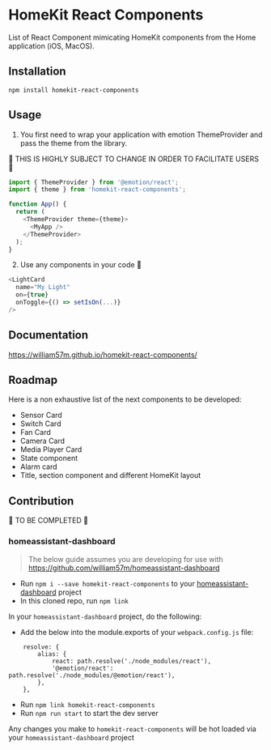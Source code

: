 # HomeKit React Components

List of React Component mimicating HomeKit components from the Home application (iOS, MacOS).


## Installation

```
npm install homekit-react-components
```


## Usage

1. You first need to wrap your application with emotion ThemeProvider and pass the theme from the library.

🚧 THIS IS HIGHLY SUBJECT TO CHANGE IN ORDER TO FACILITATE USERS 🚧

```js
import { ThemeProvider } from '@emotion/react';
import { theme } from 'homekit-react-components';

function App() {
  return (
    <ThemeProvider theme={theme}>
      <MyApp />
    </ThemeProvider>
  );
}
```

2. Use any components in your code 🤗

```js
<LightCard
  name="My Light"
  on={true}
  onToggle={() => setIsOn(...)}
/>
```


## Documentation

https://william57m.github.io/homekit-react-components/


## Roadmap

Here is a non exhaustive list of the next components to be developed:
- Sensor Card
- Switch Card
- Fan Card
- Camera Card
- Media Player Card
- State component
- Alarm card
- Title, section component and different HomeKit layout


## Contribution

🚧 TO BE COMPLETED 🚧

### homeassistant-dashboard

> The below guide assumes you are developing for use with https://github.com/william57m/homeassistant-dashboard

- Run `npm i --save homekit-react-components` to your [homeassistant-dashboard](https://github.com/william57m/homeassistant-dashboard) project
- In this cloned repo, run `npm link`

In your `homeassistant-dashboard` project, do the following:

- Add the below into the module.exports of your `webpack.config.js` file:

```
    resolve: {
        alias: {
            react: path.resolve('./node_modules/react'),
            '@emotion/react': path.resolve('./node_modules/@emotion/react'),
        },
    },
```

- Run `npm link homekit-react-components`
- Run `npm run start` to start the dev server

Any changes you make to `homekit-react-components` will be hot loaded via your `homeassistant-dashboard` project
